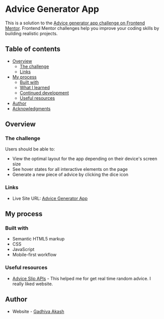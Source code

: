 # Advice Generator App

This is a solution to the [Advice generator app challenge on Frontend Mentor](https://www.frontendmentor.io/challenges/advice-generator-app-QdUG-13db). Frontend Mentor challenges help you improve your coding skills by building realistic projects.

## Table of contents

- [Overview](#overview)
  - [The challenge](#the-challenge)
  - [Links](#links)
- [My process](#my-process)
  - [Built with](#built-with)
  - [What I learned](#what-i-learned)
  - [Continued development](#continued-development)
  - [Useful resources](#useful-resources)
- [Author](#author)
- [Acknowledgments](#acknowledgments)

## Overview

### The challenge

Users should be able to:

- View the optimal layout for the app depending on their device's screen size
- See hover states for all interactive elements on the page
- Generate a new piece of advice by clicking the dice icon

### Links

- Live Site URL: [Advice Generator App](https://gadhiyaakash.github.io/advice-generator-app/)

## My process

### Built with

- Semantic HTML5 markup
- CSS
- JavaScript
- Mobile-first workflow

### Useful resources

- [Advice Slip APIs](https://api.adviceslip.com) - This helped me for get real time random advice. I really liked website.

## Author

- Website - [Gadhiya Akash](https://gadhiyaakash.github.io/)